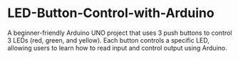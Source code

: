 # LED-Button-Control-with-Arduino
A beginner-friendly Arduino UNO project that uses 3 push buttons to control 3 LEDs (red, green, and yellow). Each button controls a specific LED, allowing users to learn how to read input and control output using Arduino.
